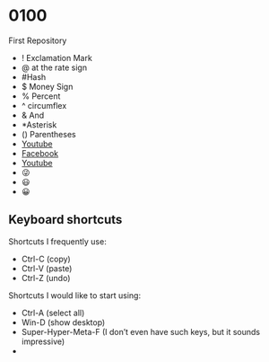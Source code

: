 # 0100
First Repository 
- ! Exclamation Mark 
- @ at the rate sign
- #Hash
- $ Money Sign
- % Percent 
- ^ circumflex 
- & And
- *Asterisk
- () Parentheses 
- [Youtube](https://www.youtube.com/)
- [Facebook](https://www.facebook.com/)
- [Youtube](https://www.theweathernetwork.com/en)
- :stuck_out_tongue_winking_eye:
- :smiley:
- :grinning: 
## Keyboard shortcuts
Shortcuts I frequently use: 
- Ctrl-C (copy)
- Ctrl-V (paste)
- Ctrl-Z (undo)

Shortcuts I would like to start using: 
- Ctrl-A (select all)
- Win-D (show desktop)
- Super-Hyper-Meta-F (I don’t even have such keys, but it sounds impressive)
- 
